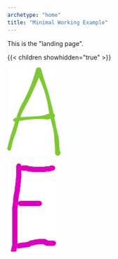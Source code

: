 ```yaml
---
archetype: "home"
title: "Minimal Working Example"
---
```


This is the "landing page".

{{< children showhidden="true" >}}

![This is Figure A](img/a.png)

![This is Figure E](e.png)
